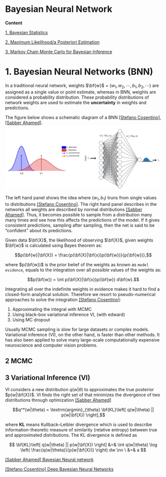 # Bayesian Neural Network

**Content**

[1. Bayesian Statistics](https://github.com/HsiangHung/MachineLearningNote/tree/master/Bayesian%20and%20MCMC#1-bayesian-statistics)

[2. Maximum Likelihood/a Posteriori Estimation](https://github.com/HsiangHung/MachineLearningNote/tree/master/Bayesian%20and%20MCMC#2-maximum-likelihooda-posteriori-estimation)


[3. Markov Chain Monte Carlo for Bayesian Inference](https://github.com/HsiangHung/MachineLearningNote/tree/master/Bayesian%20and%20MCMC#3-markov-chain-monte-carlo-for-bayesian-inference)



# 1. Bayesian Neural Networks (BNN)


In a traditional neural network, weights $\bf{w}$ = $(w_1, w_2, \cdots, b_1, b_2, \cdots)$ are assigned as a single value or point estimate, whereas in BNN, weights are considered a probability distribution. These probability distributions of network weights are used to estimate the **uncertainty** in weights and predictions. 

The figure below shows a schematic diagram of a BNN [[Stefano Cosentino]][Deep Bayesian Neural Networks], [[Sabber Ahamed]][Bayesian Neural network].
![](images/weight_distribution.png)

The left hand panel shows the idea where $(w_1, b_1)$ truns from single values to distributions [[Stefano Cosentino]][Deep Bayesian Neural Networks]. The right hand panel describes in the networks all weights are described by normal distributions [[Sabber Ahamed]][Bayesian Neural network]. Thus, it becomes possible to sample from a distribution many many times and see how this affects the predictions of the model. If it gives consistent predictions, sampling after sampling, then the net is said to be “confident” about its predictions.

Given data $\bf{X}$, the likelihood of observing $\bf{X}$, given weights $\bf{w}$ is calculated using Bayes theorem as:

$$p(\bf{w}|\bf{X}) = \frac{p(\bf{X}|\bf{x})p(\bf{w})}{p(\bf{w})},$$

where $p(\bf{w})$ is the prior belief of the weights as known as `model evidence`, equals to the integration over all possible values of the weights as:

$$p(\bf{w}) = \int p(\bf{X}|\bf{x})p(\bf{w}) d\bf{w}.$$

Integrating all over the indefinite weights in evidence makes it hard to find a closed-form analytical solution. Therefore we resort to pseudo-numerical approaches to solve the integration [[Stefano Cosentino]][Deep Bayesian Neural Networks]:

1. Approximating the integral with MCMC
2. Using black-box variational inference VI, (with edward)
3. Using MC dropout

Usually MCMC sampling is slow for large datasets or complex models. Variational inference (VI), on the other hand, is faster than other methods. It has also been applied to solve many large-scale computationally expensive neuroscience and computer vision problems.


## 2 MCMC

## 3 Variational Inference (VI)

VI considers a new distribution $q(w|\theta)$ to approximates the true posterior $p(w|\bf{X})$. VI finds the right set of that minimizes the divergence of two distributions through optimization [[Sabber Ahamed]][Bayesian Neural network]

$$q^*(w|\theta) = \textrm{argmin}_{\theta} \bf{KL}\left[ q(w|\theta) || p(w|\bf{X}) \right],$$

where **KL** means Kullback–Leibler divergence which is used to describe information-theoretic measure of similarity (relative entropy) between true and approximated distributions. The KL divergence is defined as 

$$ \bf{KL}\left[ q(w|\theta) || p(w|\bf{X}) \right] &=& \int q(w|\theta) \log \left( \frac{q(w|\theta)}{p(w|\bf{X})} \right) dw \nn \ &=& a $$



[Bayesian Neural network]: https://towardsdatascience.com/bayesian-neural-network-7041dd09f2cc
[[Sabber Ahamed] Bayesian Neural network](https://towardsdatascience.com/bayesian-neural-network-7041dd09f2cc)



[Deep Bayesian Neural Networks]: https://stefano-cosentino.medium.com/deep-bayesian-neural-networks-952763a9537
[[Stefano Cosentino] Deep Bayesian Neural Networks](https://stefano-cosentino.medium.com/deep-bayesian-neural-networks-952763a9537)




